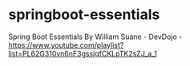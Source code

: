 # springboot-essentials
Spring Boot Essentials By William Suane - DevDojo - https://www.youtube.com/playlist?list=PL62G310vn6nF3gssjqfCKLpTK2sZJ_a_1
